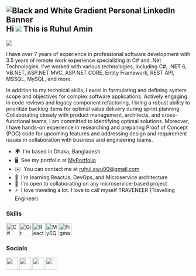 ![Black and  White Gradient Personal LinkedIn Banner](https://github.com/ruhul000/ruhul000/assets/38735317/6c0f303e-a8ec-44e0-af7d-ab6bdd6c5e0f)
Hi ![](https://user-images.githubusercontent.com/18350557/176309783-0785949b-9127-417c-8b55-ab5a4333674e.gif) This is Ruhul Amin
--------------------------------------------------------------------------------------------------------------------------------
![](https://komarev.com/ghpvc/?username=ruhul000&style=flat-square&label=PROFILE+VIEWS&color=139ab9)

I have over 7 years of experience in professional software development with  3.5 years of remote work experience specializing in C# and .Net Technologies. I've worked with various technologies, including C#, .NET 6, VB.NET, ASP.NET MVC, ASP.NET CORE, Entity Framework, REST API, MSSQL, MySQL, and more. 

In addition to my technical skills, I excel in formulating and defining system scope and objectives for complex software applications. Actively engaging in code reviews and legacy component refactoring, I bring a robust ability to prioritize backlog items for optimal value delivery during sprint planning. Collaborating closely with product management, architects, and cross-functional teams, I am committed to identifying optimal solutions. Moreover, I have hands-on experience in researching and preparing Proof of Concept (POC) code for upcoming features and addressing design and requirement issues in collaboration with business and engineering teams.

* 🌍  I'm based in Dhaka, Bangladesh
* 🖥️  See my portfolio at [MyPortfolio](http://docs.google.com/document/d/e/2PACX-1vTQmQgOMkDJYmLjz2NYnBPMqruT7vuVq1X_qlekgpBj8azwm8aa_v0e4R9-5PDGsMi_AmhF5SqJ8FPp/pub)
* ✉️  You can contact me at [ruhul.ewu00@gmail.com](mailto:ruhul.ewu00@gmail.com)
* 🧠  I'm learning ReactJs, DevOps, and Microservice architecture
* 🤝  I'm open to collaborating on any microservice-based project
* ⚡  I love traveling a lot. I love to call myself TRAVENEER (Travelling Engineer)

### Skills

<p align="left">
<a href="https://docs.microsoft.com/en-us/dotnet/csharp/" target="_blank" rel="noreferrer"><img src="https://raw.githubusercontent.com/danielcranney/readme-generator/main/public/icons/skills/csharp-colored.svg" width="36" height="36" alt="C#" /></a><a href="https://git-scm.com/" target="_blank" rel="noreferrer"><img src="https://raw.githubusercontent.com/danielcranney/readme-generator/main/public/icons/skills/git-colored.svg" width="36" height="36" alt="Git" /></a><a href="https://www.php.net/" target="_blank" rel="noreferrer"><img src="https://raw.githubusercontent.com/danielcranney/readme-generator/main/public/icons/skills/react-colored.svg" width="36" height="36" alt="React" /></a><a href="https://www.mysql.com/" target="_blank" rel="noreferrer"><img src="https://raw.githubusercontent.com/danielcranney/readme-generator/main/public/icons/skills/mysql-colored.svg" width="36" height="36" alt="MySQL" /></a><a href="https://dotnet.microsoft.com/en-us/" target="_blank" rel="noreferrer"><img src="https://raw.githubusercontent.com/danielcranney/readme-generator/main/public/icons/skills/figma-colored.svg" width="36" height="36" alt="Figma" /></a>
</p>


### Socials

<p align="left"> <a href="https://www.github.com/ruhul000" target="_blank" rel="noreferrer"> <picture> <source media="(prefers-color-scheme: dark)" srcset="https://raw.githubusercontent.com/danielcranney/readme-generator/main/public/icons/socials/github-dark.svg" /> <source media="(prefers-color-scheme: light)" srcset="https://raw.githubusercontent.com/danielcranney/readme-generator/main/public/icons/socials/github.svg" /> <img src="https://raw.githubusercontent.com/danielcranney/readme-generator/main/public/icons/socials/github.svg" width="32" height="32" /> </picture> </a> <a href="http://www.instagram.com/ruhul.amin.00" target="_blank" rel="noreferrer"> <picture> <source media="(prefers-color-scheme: dark)" srcset="undefined" /> <source media="(prefers-color-scheme: light)" srcset="https://raw.githubusercontent.com/danielcranney/readme-generator/main/public/icons/socials/instagram.svg" /> <img src="https://raw.githubusercontent.com/danielcranney/readme-generator/main/public/icons/socials/instagram.svg" width="32" height="32" /> </picture> </a> <a href="https://www.linkedin.com/in/ruhulewu" target="_blank" rel="noreferrer"> <picture> <source media="(prefers-color-scheme: dark)" srcset="https://raw.githubusercontent.com/danielcranney/readme-generator/main/public/icons/socials/linkedin-dark.svg" /> <source media="(prefers-color-scheme: light)" srcset="https://raw.githubusercontent.com/danielcranney/readme-generator/main/public/icons/socials/linkedin.svg" /> <img src="https://raw.githubusercontent.com/danielcranney/readme-generator/main/public/icons/socials/linkedin.svg" width="32" height="32" /> </picture> </a> <a href="https://www.stackoverflow.com/users/6548872/ruhul-amin" target="_blank" rel="noreferrer"> <picture> <source media="(prefers-color-scheme: dark)" srcset="undefined" /> <source media="(prefers-color-scheme: light)" srcset="https://raw.githubusercontent.com/danielcranney/readme-generator/main/public/icons/socials/stackoverflow.svg" /> <img src="https://raw.githubusercontent.com/danielcranney/readme-generator/main/public/icons/socials/stackoverflow.svg" width="32" height="32" /> </picture> </a></p>

